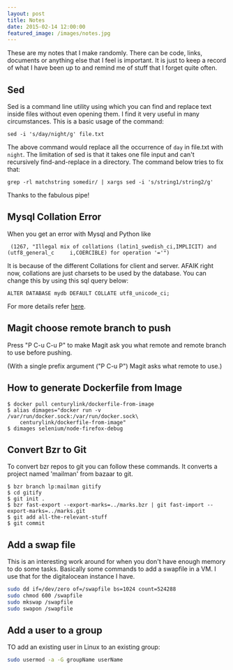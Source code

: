 ```yaml
---
layout: post
title: Notes
date: 2015-02-14 12:00:00
featured_image: /images/notes.jpg
---
```


These are my notes that I make randomly. There can be code, links, documents or
anything else that I feel is important. It is just to keep a record of what I
have been up to and remind me of stuff that I forget quite often.

## Sed

Sed is a command line utility using which you can find and
replace text inside files without even opening them. I find
it very useful in many circumstances. This is a basic usage
of the command:

    sed -i 's/day/night/g' file.txt

The above command would replace all the occurrence  of `day`
in file.txt with `night`. The limitation of sed is that it
takes one file input and can't recursively find-and-replace
in a directory. The command below tries to fix that:

    grep -rl matchstring somedir/ | xargs sed -i 's/string1/string2/g'

Thanks to the fabulous pipe!

## Mysql Collation Error

When you get an error with Mysql and Python like

	 (1267, "Illegal mix of collations (latin1_swedish_ci,IMPLICIT) and (utf8_general_c		i,COERCIBLE) for operation '='")



It is because of the different Collations for client and server. AFAIK right
now, collations are just charsets to be used by the database. You can change
this by using this sql query below:

	ALTER DATABASE mydb DEFAULT COLLATE utf8_unicode_ci;

For more details refer [here][1].


## Magit choose remote branch to push

Press "P C-u C-u P" to make Magit ask you what remote and remote branch to use before pushing.

(With a single prefix argument ("P C-u P") Magit asks what remote to use.)


## How to generate Dockerfile from Image

```
$ docker pull centurylink/dockerfile-from-image
$ alias dimages="docker run -v /var/run/docker.sock:/var/run/docker.sock\
    centurylink/dockerfile-from-image"
$ dimages selenium/node-firefox-debug
```

## Convert Bzr to Git

To convert bzr repos to git you can follow these commands. It converts  a
project named 'mailman' from bazaar to git.

```
$ bzr branch lp:mailman gitify
$ cd gitify
$ git init .
$ bzr fast-export --export-marks=../marks.bzr | git fast-import --export-marks=../marks.git
$ git add all-the-relevant-stuff
$ git commit
```

## Add a swap file

This is an interesting work around for when you don't have enough memory to
do some tasks. Basically some commands to add a swapfile in a VM. I use that for
the digitalocean instance I have.

```bash
sudo dd if=/dev/zero of=/swapfile bs=1024 count=524288
sudo chmod 600 /swapfile
sudo mkswap /swapfile
sudo swapon /swapfile
```



## Add a user to a group

TO add an existing user in Linux to an existing group:

```bash
sudo usermod -a -G groupName userName
```


[1]: http://stackoverflow.com/questions/3029321/troubleshooting-illegal-mix-of-collations-error-in-mysql
